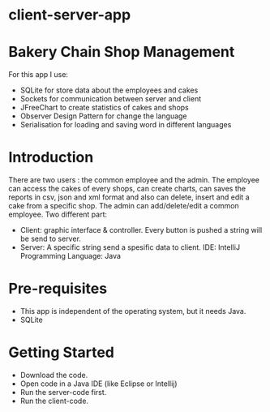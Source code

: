 # client-server-app
# Bakery Chain Shop Management
For this app I use:
- SQLite for store data about the employees and cakes
- Sockets for communication between server and client
- JFreeChart to create statistics of cakes and shops
- Observer Design Pattern for change the language
- Serialisation for loading and saving word in different languages

# Introduction
There are two users : the common employee and the admin. The employee can access the cakes of every shops, can create charts, can saves the reports in csv, json and xml format and also can delete, insert and edit a cake from a specific shop. The admin can add/delete/edit a common employee.
Two different part:
- Client: graphic interface & controller. Every button is pushed a string will be send to server.
- Server: A specific string send a spesific data to client.
IDE: IntelliJ
Programming Language: Java

# Pre-requisites
- This app is independent of the operating system, but it needs Java.
- SQLite

# Getting Started
- Download the code.
- Open code in a Java IDE (like Eclipse or Intellij)
- Run the server-code first.
- Run the client-code.
